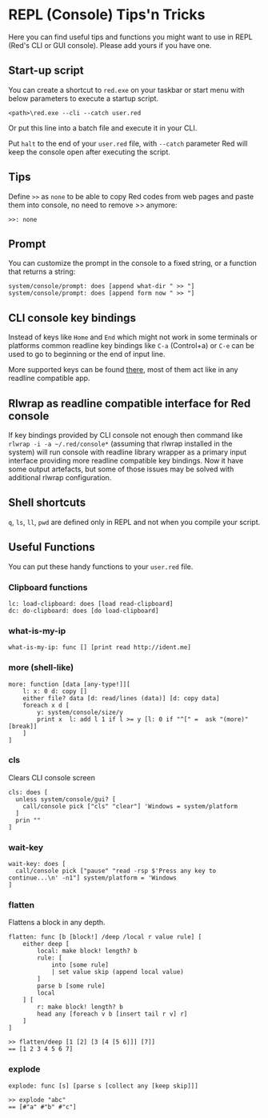 # REPL (Console) Tips'n Tricks

Here you can find useful tips and functions you might want to use in REPL (Red's CLI or GUI console). Please add yours if you have one.

## Start-up script

You can create a shortcut to `red.exe` on your taskbar or start menu with below parameters to execute a startup script.

`<path>\red.exe --cli --catch user.red`

Or put this line into a batch file and execute it in your CLI.

Put `halt` to the end of your `user.red` file, with `--catch` parameter Red will keep the console open after executing the script.

## Tips

Define `>>` as `none` to be able to copy Red codes from web pages and paste them into console, no need to remove >> anymore:

`>>: none`

## Prompt

You can customize the prompt in the console to a fixed string, or a function that returns a string:
```
system/console/prompt: does [append what-dir " >> "]
system/console/prompt: does [append form now " >> "]
```

## CLI console key bindings

Instead of keys like `Home` and `End` which might not work in some terminals or platforms common readline key bindings like `C-a` (Control+a) or `C-e` can be used to go to beginning or the end of input line.

More supported keys can be found [there](https://github.com/red/red/blob/master/environment/console/CLI/input.red#L45), most of them act like in any readline compatible app.

## Rlwrap as readline compatible interface for Red console

If key bindings provided by CLI console not enough then command like `rlwrap -i -a ~/.red/console*` (assuming that rlwrap installed in the system) will run console with readline library wrapper as a primary input interface providing more readline compatible key bindings. Now it have some output artefacts, but some of those issues may be solved with additional rlwrap configuration.

## Shell shortcuts

`q`, `ls`, `ll`, `pwd` are defined only in REPL and not when you compile your script.

## Useful Functions

You can put these handy functions to your `user.red` file.

### Clipboard functions

```
lc: load-clipboard: does [load read-clipboard]
dc: do-clipboard: does [do load-clipboard]
```

### what-is-my-ip

`what-is-my-ip: func [] [print read http://ident.me]`

### more (shell-like)

```
more: function [data [any-type!]][
	l: x: 0 d: copy []
	either file? data [d: read/lines (data)] [d: copy data]
	foreach x d [
		y: system/console/size/y
		print x  l: add l 1 if l >= y [l: 0 if "^[" =  ask "(more)" [break]]
	]
]
```

### cls

Clears CLI console screen

```
cls: does [
  unless system/console/gui? [
    call/console pick ["cls" "clear"] 'Windows = system/platform
  ]
  prin ""
]
```

### wait-key

```
wait-key: does [
  call/console pick ["pause" "read -rsp $'Press any key to continue...\n' -n1"] system/platform = 'Windows
]
```

### flatten

Flattens a block in any depth.

```
flatten: func [b [block!] /deep /local r value rule] [
    either deep [
        local: make block! length? b 
        rule: [
            into [some rule] 
            | set value skip (append local value)
        ] 
        parse b [some rule] 
        local
    ] [
        r: make block! length? b 
        head any [foreach v b [insert tail r v] r]
    ]
] 
```

```
>> flatten/deep [1 [2] [3 [4 [5 6]]] [7]]
== [1 2 3 4 5 6 7]
```

### explode

`explode: func [s] [parse s [collect any [keep skip]]]`

```
>> explode "abc"
== [#"a" #"b" #"c"]
```
